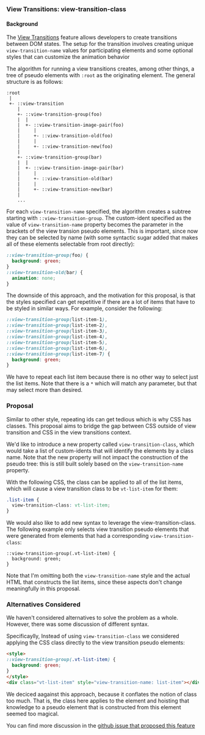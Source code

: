 ### View Transitions: view-transition-class

#### Background

The [View Transitions](https://drafts.csswg.org/css-view-transitions-1/) feature
allows developers to create transitions between DOM states. The setup for the
transition involves creating unique `view-transition-name` values for
participating elements and some optional styles that can customize the animation
behavior

The algorithm for running a view transitions creates, among other things, a tree
of pseudo elements with `:root` as the originating element. The general
structure is as follows:

```
:root
 |
 +- ::view-transition
    |
    +- ::view-transition-group(foo)
    |  |
    |  +- ::view-transition-image-pair(foo)
    |     |
    |     +- ::view-transition-old(foo)
    |     |
    |     +- ::view-transition-new(foo)
    |
    +- ::view-transition-group(bar)
    |  |
    |  +- ::view-transition-image-pair(bar)
    |     |
    |     +- ::view-transition-old(bar)
    |     |
    |     +- ::view-transition-new(bar)
    |
    ...
```
 
For each `view-transition-name` specified, the algorithm creates a subtree
starting with `::view-transition-group`. The custom-ident specified as the value
of `view-transition-name` property becomes the parameter in the brackets of the
view transion pseudo elements. This is important, since now they can be selected
by name (with some syntactic sugar added that makes all of these elements
selectable from root directly):

```css
::view-transition-group(foo) {
  background: green;
}
::view-transition-old(bar) {
  animation: none;
}
```

The downside of this approach, and the motivation for this proposal, is that the
styles specified can get repetitive if there are a lot of items that have to be
styled in similar ways. For example, consider the following:

```css
::view-transition-group(list-item-1),
::view-transition-group(list-item-2),
::view-transition-group(list-item-3),
::view-transition-group(list-item-4),
::view-transition-group(list-item-5),
::view-transition-group(list-item-6),
::view-transition-group(list-item-7) {
  background: green;
}
```

We have to repeat each list item because there is no other way to select just
the list items. Note that there is a `*` which will match any parameter, but
that may select more than desired.


### Proposal

Similar to other style, repeating ids can get tedious which is why CSS has
classes. This proposal aims to bridge the gap between CSS outside of view
transition and CSS in the view transitions context.

We'd like to introduce a new property called `view-transition-class`, which
would take a list of custom-idents that will identify the elements by a class
name. Note that the new property will not impact the construction of the pseudo
tree: this is still built solely based on the `view-transition-name` property.

With the following CSS, the class can be applied to all of the list items, which
will cause a view transition class to be `vt-list-item` for them:
```css
.list-item {
  view-transition-class: vt-list-item;
}
```

We would also like to add new syntax to leverage the view-transition-class. The
following example only selects view transition pseudo elements that were
generated from elements that had a corresponding `view-transition-class`:

```
::view-transition-group(.vt-list-item) {
  background: green;
}
```

Note that I'm omitting both the `view-transition-name` style and the actual HTML
that constructs the list items, since these aspects don't change meaningfully in
this proposal.

### Alternatives Considered

We haven't considered alternatives to solve the problem as a whole. However,
there was some discussion of different syntax.

Specificaylly, Instead of using `view-transition-class` we considered applying
the CSS class directly to the view transition pseudo elements:

```html
<style>
::view-transition-group(.vt-list-item) {
  background: green;
}
</style>
<div class="vt-list-item" style="view-transition-name: list-item"></div>
```

We deciced aagainst this approach, because it conflates the notion of class too
much. That is, the class here applies to the element and hoisting that knowledge
to a pseudo element that is constructed from this element seemed too magical.

You can find more discussion in the [github issue that proposed this
feature](https://github.com/w3c/csswg-drafts/issues/8319)
